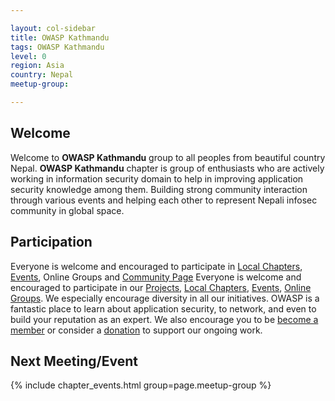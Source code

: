 ```yaml
---

layout: col-sidebar
title: OWASP Kathmandu
tags: OWASP Kathmandu
level: 0
region: Asia
country: Nepal
meetup-group:

---
```


## Welcome
Welcome to **OWASP Kathmandu** group to all peoples from beautiful country Nepal. **OWASP Kathmandu** chapter is group of enthusiasts who are actively working in information security domain to help in improving application security knowledge among them. Building strong community interaction through various events and helping each other to represent Nepali infosec community in global space. 

## Participation
Everyone is welcome and encouraged to participate in [Local Chapters](/chapters),  [Events](/events/), Online Groups and [Community Page](https://www.facebook.com/OWASP-Kathmandu-108234568644007)
Everyone is welcome and encouraged to participate in our [Projects](/projects/), [Local Chapters](/chapters/), [Events](/events/), [Online Groups](https://groups.google.com/a/owasp.com/). We especially encourage diversity in all our initiatives. OWASP is a fantastic place to learn about application security, to network, and even to build your reputation as an expert. We also encourage you to be [become a member](/membership/) or consider a [donation](/donate/) to support our ongoing work.

Next Meeting/Event <!-- You should keep this section as it will populate your meetup events -->
---------------------
{% include chapter_events.html group=page.meetup-group %}

